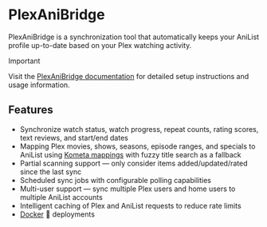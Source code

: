# PlexAniBridge

PlexAniBridge is a synchronization tool that automatically keeps your AniList profile up-to-date based on your Plex watching activity.

> [!IMPORTANT]  
> Visit the [PlexAniBridge documentation](https://plexanibridge.elias.eu.org) for detailed setup instructions and usage information.

## Features

- Synchronize watch status, watch progress, repeat counts, rating scores, text reviews, and start/end dates
- Mapping Plex movies, shows, seasons, episode ranges, and specials to AniList using [Kometa mappings](https://github.com/Kometa-Team/Anime-IDs) with fuzzy title search as a fallback
- Partial scanning support — only consider items added/updated/rated since the last sync
- Scheduled sync jobs with configurable polling capabilities
- Multi-user support — sync multiple Plex users and home users to multiple AniList accounts
- Intelligent caching of Plex and AniList requests to reduce rate limits
- [Docker](./quick-start/docker.md) 🐳 deployments
